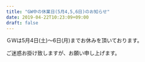 ```yaml
---
title: "GW中の休業日(5月4,5,6日)のお知らせ"
date: 2019-04-22T10:23:09+09:00
draft: false
---
```


ＧＷは5月4日(土)～6日(月)までお休みを頂いております。

ご迷惑お掛け致しますが、お願い申し上げます。